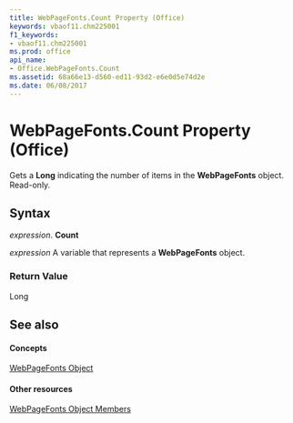 ```yaml
---
title: WebPageFonts.Count Property (Office)
keywords: vbaof11.chm225001
f1_keywords:
- vbaof11.chm225001
ms.prod: office
api_name:
- Office.WebPageFonts.Count
ms.assetid: 68a66e13-d560-ed11-93d2-e6e0d5e74d2e
ms.date: 06/08/2017
---
```



# WebPageFonts.Count Property (Office)

Gets a **Long** indicating the number of items in the **WebPageFonts** object. Read-only.


## Syntax

 _expression_. **Count**

 _expression_ A variable that represents a **WebPageFonts** object.


### Return Value

Long


## See also


#### Concepts


[WebPageFonts Object](webpagefonts-object-office.md)
#### Other resources


[WebPageFonts Object Members](webpagefonts-members-office.md)

